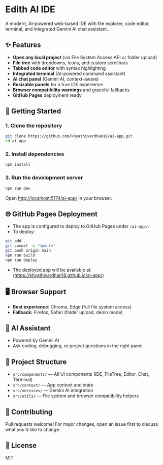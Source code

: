 # Edith AI IDE

A modern, AI-powered web-based IDE with file explorer, code editor, terminal, and integrated Gemini AI chat assistant.

## ✨ Features
- **Open any local project** (via File System Access API or folder upload)
- **File tree** with dropdowns, icons, and custom scrollbars
- **Tabbed code editor** with syntax highlighting
- **Integrated terminal** (AI-powered command assistant)
- **AI chat panel** (Gemini AI, context-aware)
- **Resizable panels** for a true IDE experience
- **Browser compatibility warnings** and graceful fallbacks
- **GitHub Pages** deployment ready

## 🚀 Getting Started

### 1. Clone the repository
```bash
git clone https://github.com/khyathivardhan18/ai-app.git
cd ai-app
```

### 2. Install dependencies
```bash
npm install
```

### 3. Run the development server
```bash
npm run dev
```

Open [http://localhost:5174/ai-app/](http://localhost:5174/ai-app/) in your browser.

## 🌐 GitHub Pages Deployment
- The app is configured to deploy to GitHub Pages under `/ai-app/`.
- To deploy:
```bash
git add .
git commit -m "Update"
git push origin main
npm run build
npm run deploy
```
- The deployed app will be available at: (https://khyathivardhan18.github.io/ai-app/)

## 🖥️ Browser Support
- **Best experience:** Chrome, Edge (full file system access)
- **Fallback:** Firefox, Safari (folder upload, demo mode)

## 🤖 AI Assistant
- Powered by Gemini AI
- Ask coding, debugging, or project questions in the right panel

## 📂 Project Structure
- `src/components/` — All UI components (IDE, FileTree, Editor, Chat, Terminal)
- `src/context/` — App context and state
- `src/services/` — Gemini AI integration
- `src/utils/` — File system and browser compatibility helpers

## 🙌 Contributing
Pull requests welcome! For major changes, open an issue first to discuss what you'd like to change.

## 📄 License
MIT
